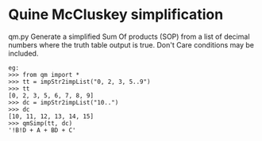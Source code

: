 # Quine McCluskey simplification
qm.py
Generate a simplified Sum Of products (SOP) from a list of decimal numbers where the truth table output is true.
Don't Care conditions may be included.
```
eg:
>>> from qm import *
>>> tt = impStr2impList("0, 2, 3, 5..9")
>>> tt
[0, 2, 3, 5, 6, 7, 8, 9]
>>> dc = impStr2impList("10..")
>>> dc
[10, 11, 12, 13, 14, 15]
>>> qmSimp(tt, dc)
'!B!D + A + BD + C'
```

